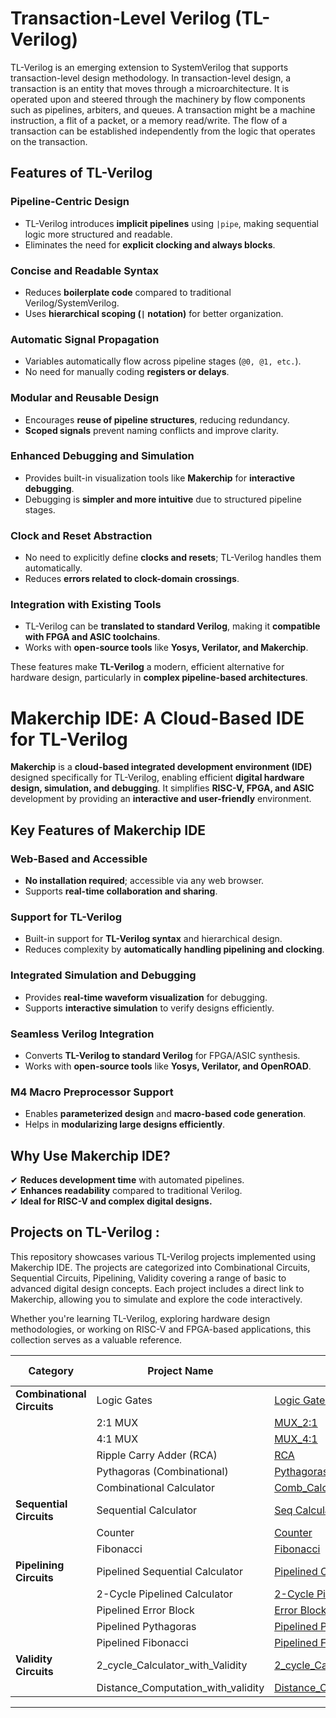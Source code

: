 # **Transaction-Level Verilog (TL-Verilog)**
TL-Verilog is an emerging extension to SystemVerilog that supports transaction-level design methodology. In transaction-level design, a transaction is an entity that moves through a microarchitecture. It is operated upon and steered through the machinery by flow components such as pipelines, arbiters, and queues. A transaction might be a machine instruction, a flit of a packet, or a memory read/write. The flow of a transaction can be established independently from the logic that operates on the transaction.  


## Features of TL-Verilog
### Pipeline-Centric Design
- TL-Verilog introduces **implicit pipelines** using `|pipe`, making sequential logic more structured and readable.
- Eliminates the need for **explicit clocking and always blocks**.

### Concise and Readable Syntax
- Reduces **boilerplate code** compared to traditional Verilog/SystemVerilog.
- Uses **hierarchical scoping (`|` notation)** for better organization.

### Automatic Signal Propagation
- Variables automatically flow across pipeline stages (`@0, @1, etc.`).
- No need for manually coding **registers or delays**.

### Modular and Reusable Design
- Encourages **reuse of pipeline structures**, reducing redundancy.
- **Scoped signals** prevent naming conflicts and improve clarity.

### Enhanced Debugging and Simulation
- Provides built-in visualization tools like **Makerchip** for **interactive debugging**.
- Debugging is **simpler and more intuitive** due to structured pipeline stages.

### Clock and Reset Abstraction
- No need to explicitly define **clocks and resets**; TL-Verilog handles them automatically.
- Reduces **errors related to clock-domain crossings**.

### Integration with Existing Tools
- TL-Verilog can be **translated to standard Verilog**, making it **compatible with FPGA and ASIC toolchains**.
- Works with **open-source tools** like **Yosys, Verilator, and Makerchip**.

These features make **TL-Verilog** a modern, efficient alternative for hardware design, particularly in **complex pipeline-based architectures**.


# **Makerchip IDE: A Cloud-Based IDE for TL-Verilog**
**Makerchip** is a **cloud-based integrated development environment (IDE)** designed specifically for TL-Verilog, enabling efficient **digital hardware design, simulation, and debugging**. It simplifies **RISC-V, FPGA, and ASIC** development by providing an **interactive and user-friendly** environment.

## **Key Features of Makerchip IDE**
### Web-Based and Accessible
- **No installation required**; accessible via any web browser.
- Supports **real-time collaboration and sharing**.

### Support for TL-Verilog
- Built-in support for **TL-Verilog syntax** and hierarchical design.
- Reduces complexity by **automatically handling pipelining and clocking**.

### Integrated Simulation and Debugging
- Provides **real-time waveform visualization** for debugging.
- Supports **interactive simulation** to verify designs efficiently.

### Seamless Verilog Integration
- Converts **TL-Verilog to standard Verilog** for FPGA/ASIC synthesis.
- Works with **open-source tools** like **Yosys, Verilator, and OpenROAD**.

### M4 Macro Preprocessor Support
- Enables **parameterized design** and **macro-based code generation**.
- Helps in **modularizing large designs efficiently**.

## **Why Use Makerchip IDE?**
✔ **Reduces development time** with automated pipelines.  
✔ **Enhances readability** compared to traditional Verilog.  
✔ **Ideal for RISC-V and complex digital designs.**  


## Projects on TL-Verilog :

This repository showcases various TL-Verilog projects implemented using Makerchip IDE. The projects are categorized into Combinational Circuits, Sequential Circuits, Pipelining, Validity covering a range of basic to advanced digital design concepts. Each project includes a direct link to Makerchip, allowing you to simulate and explore the code interactively.

Whether you're learning TL-Verilog, exploring hardware design methodologies, or working on RISC-V and FPGA-based applications, this collection serves as a valuable reference.



| **Category**                | **Project Name**                     | **Source Code**                                | **Makerchip Link** | **Output Snapshot** |
|-----------------------------|--------------------------------------|------------------------------------------------|-------------------------|---------------|
| **Combinational Circuits**  | Logic Gates                         | [Logic Gates](./../TL-Verilog_Projects/Combinational_Circuits/Logic_gates/Logic_gates.tlv)             | [Makerchip](https://makerchip.com/sandbox/0lYfohqE9/03lhpRr) | [Output](./../TL-Verilog_Projects/Combinational_Circuits/Logic_gates/Logic_gates.png) |
|                             | 2:1 MUX                             | [MUX_2:1](./../TL-Verilog_Projects/Combinational_Circuits/MUX_2X1/MUX_2X1.tlv)                     | [Makerchip](https://makerchip.com/sandbox/073fmhN5r/0Mjhqxm) | [Output](./../TL-Verilog_Projects/Combinational_Circuits/MUX_2X1/MUX_2X1.png) |
|                             | 4:1 MUX                             | [MUX_4:1](./../TL-Verilog_Projects/Combinational_Circuits/MUX_4X1/MUX_4X1.tlv)                     | [Makerchip](https://makerchip.com/sandbox/0rkfAhy2Z/08qh6wO) | [Output](./../TL-Verilog_Projects/Combinational_Circuits/MUX_4X1/MUX_4X1.png) |
|                             | Ripple Carry Adder (RCA)            | [RCA](./../TL-Verilog_Projects/Combinational_Circuits/Ripple_Carry_Adder/Ripple_Carry_Adder.tlv)                             | [Makerchip](https://makerchip.com/sandbox/073fmhN5r/0Nxh0Vm) | [Output](./../TL-Verilog_Projects/Combinational_Circuits/Ripple_Carry_Adder/Ripple_Carry_Adder.png) |
|                             | Pythagoras (Combinational)          | [Pythagoras](./../TL-Verilog_Projects/Combinational_Circuits/Combinational_Pythagoras_Theorm/Combinational_Pythagoras_Theorm.tlv)          | [Makerchip](https://makerchip.com/sandbox/0rkfAhy2Z/076hAWz) | [Output](./../TL-Verilog_Projects/Combinational_Circuits/Combinational_Pythagoras_Theorm/Combinational_Pythagoras_Theorm.png) |
|                             | Combinational Calculator          | [Comb_Calculator](./../TL-Verilog_Projects/Combinational_Circuits/Combinational_Calculator/Combinational_Calculator.tlv)          | [Makerchip](https://makerchip.com/sandbox/0rkfAhy2Z/098hkYY) | [Output](./../TL-Verilog_Projects/Combinational_Circuits/Combinational_Calculator/Combinational_Calculator.png) |
| **Sequential Circuits**     | Sequential Calculator               | [Seq Calculator](./../TL-Verilog_Projects/Sequential_Circuits/Sequential_Calculator/Sequential_Calculator.tlv) | [Makerchip](https://makerchip.com/sandbox/0rkfAhy2Z/0k5hOq4) | [Output](./../TL-Verilog_Projects/Sequential_Circuits/Sequential_Calculator/Sequential_Calculator.png) |
|                             | Counter                             | [Counter](./../TL-Verilog_Projects/Sequential_Circuits/Counter/Counter.tlv)                     | [Makerchip](https://makerchip.com/sandbox/0rkfAhy2Z/0g5hAYw) | [Output](./../TL-Verilog_Projects/Sequential_Circuits/Counter/Counter.png) |
|                             | Fibonacci                           | [Fibonacci](./../TL-Verilog_Projects/Sequential_Circuits/Fibonacci_sequence/Fibonacci_sequence.tlv)                 | [Makerchip](https://makerchip.com/sandbox/0rkfAhy2Z/00ghGrm) | [Output](./../TL-Verilog_Projects/Sequential_Circuits/Fibonacci_sequence/Fibonacci_sequence.png) |
| **Pipelining Circuits**     | Pipelined Sequential Calculator     | [Pipelined Calculator](./../TL-Verilog_Projects/Pipelining/Pipelined_Sequential_Calculator/Pipelined_Sequential_Calculator.tlv) | [Makerchip](https://makerchip.com/sandbox/0rkfAhy2Z/0oYhrKJ) | [Output](./../TL-Verilog_Projects/Pipelining/Pipelined_Sequential_Calculator/Pipelined_Sequential_Calculator.png) |
|                             | 2-Cycle Pipelined Calculator        | [2-Cycle Pipelined_Calculator](./../TL-Verilog_Projects/Pipelining/2_cycle_pipelined_calculator/2_cycle_pipelined_calculator.tlv) | [Makerchip](https://makerchip.com/sandbox/0rkfAhy2Z/0qjh874) | [Output](./../TL-Verilog_Projects/Pipelining/2_cycle_pipelined_calculator/2_cycle_pipelined_calculator.png) |
|                             | Pipelined Error Block               | [Error Block](./../TL-Verilog_Projects/Pipelining/Error_Conditions_within_Computation_pipeline/Error_Conditions_within_Computation_pipeline.tlv)             | [Makerchip](https://makerchip.com/sandbox/0rkfAhy2Z/0nZh76n) | [Output](./../TL-Verilog_Projects/Pipelining/Error_Conditions_within_Computation_pipeline/Error_Conditions_within_Computation_pipeline.png) |
|                             | Pipelined Pythagoras                | [Pipelined Pythagoras](./../TL-Verilog_Projects/Pipelining/Pipelined_Pythagoras_theorm/Pipelined_Pythagoras_theorm.tlv) | [Makerchip](https://makerchip.com/sandbox/0rkfAhy2Z/0lOh2z6) | [Output](./../TL-Verilog_Projects/Pipelining/Pipelined_Pythagoras_theorm/Pipelined_Pythagoras_theorm.png) |
|                             | Pipelined Fibonacci                 | [Pipelined Fibonacci](./../TL-Verilog_Projects/Pipelining/Pipelined_Fibonacci_sequence/Pipelined_Fibonacci_sequence.tlv) | [Makerchip](https://makerchip.com/sandbox/0rkfAhy2Z/0mwhjR8) | [Output](./../TL-Verilog_Projects/Pipelining/Pipelined_Fibonacci_sequence/Pipelined_Fibonacci_sequence.png) |
| **Validity Circuits**       | 2_cycle_Calculator_with_Validity      | [2_cycle_Calculator_with_Validity](./../TL-Verilog_Projects/Validity/2_cycle_Calculator_with_Validity/2_cycle_Calculator_with_Validity.tlv) | [Makerchip](https://makerchip.com/sandbox/073fmhNyx/0AnhN18) | [Output](./../TL-Verilog_Projects/Validity/2_cycle_Calculator_with_Validity/2_cycle_Calculator_with_Validity.png) |
|                             | Distance_Computation_with_validity      | [Distance_Computation_with_validity](./../TL-Verilog_Projects/Validity/Distance_Computation_with_validity/Distance_Computation_with_validity.tlv) | [Makerchip](https://makerchip.com/sandbox/073fmhNyx/0vgh7yK) | [Output](./../TL-Verilog_Projects/Validity/Distance_Computation_with_validity/Distance_Computation_with_validity.png) |

---
